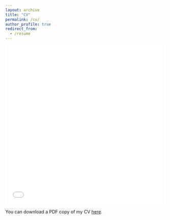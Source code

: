 ```yaml
---
layout: archive
title: "CV"
permalink: /cv/
author_profile: true
redirect_from:
  - /resume
---
```


<iframe src="/files/Curriculum-Vitae-Abhinove.pdf" width="100%" height="500" frameborder="no" border="0" marginwidth="0" marginheight="0"></iframe>

You can download a PDF copy of my CV [here](/files/Curriculum-Vitae-Abhinove.pdf).